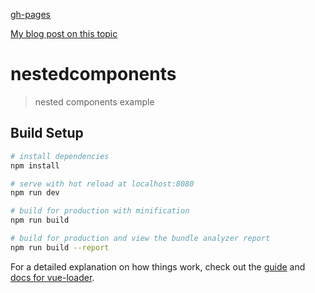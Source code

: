 [gh-pages](https://shanegibney.github.io/vue-nested-components/#/)

[My blog post on this topic](http://www.shanegibney.com/shanegibney/vue-js-adding-components/)

# nestedcomponents

> nested components example

## Build Setup

``` bash
# install dependencies
npm install

# serve with hot reload at localhost:8080
npm run dev

# build for production with minification
npm run build

# build for production and view the bundle analyzer report
npm run build --report
```

For a detailed explanation on how things work, check out the [guide](http://vuejs-templates.github.io/webpack/) and [docs for vue-loader](http://vuejs.github.io/vue-loader).

